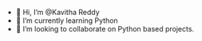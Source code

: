 - 👋 Hi, I’m @Kavitha Reddy
- 🌱 I’m currently learning Python
- 💞️ I’m looking to collaborate on Python based projects.
